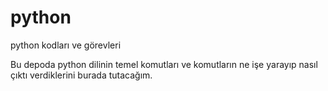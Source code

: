 # python
python kodları ve görevleri

Bu depoda python dilinin temel komutları ve komutların ne işe yarayıp nasıl çıktı verdiklerini burada tutacağım.
